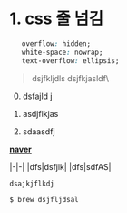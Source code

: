 
# 1. css 줄 넘김

```css
   overflow: hidden;
   white-space: nowrap;
   text-overflow: ellipsis;
```

> dsjfkljdls
> dsjfkjasldf\


0. dsfajld j

0. asdjflkjas

0. sdaasdfj


[**naver**](naver.com)


|-|-|
|dfs|dsfjlk|
|dfs|sdfAS|


```javscript
dsajkjflkdj
```

```shell
$ brew dsjfljdsal
```